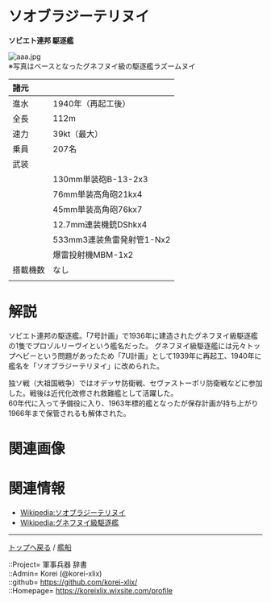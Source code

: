 # ソオブラジーテリヌイ
**ソビエト連邦 駆逐艦**  

![aaa.jpg](https://bn02pap001files.storage.live.com/y4mXzcu-xqKt2_DyJeuq-y1KSQ84rIzq3VFWR4HfvuFdnWhQjCBa1oUfeNIkYROJzVtnPfmdIFjfnoejp9roJeLKuJz3H-tIFn4IDHXOF-onrXTzulx9_a0ay_3-MZBGObOsp6K7OCFSfFGPK5AZuwwIMwI1KA9QWRU0WaS1x39SNwLsoN_5mwR6AQTm7_Z9ZBp?width=640&height=468&cropmode=none)  
※写真はベースとなったグネフヌイ級の駆逐艦ラズームヌイ  


|諸元  |  |
|:--|:--|
|進水  |1940年（再起工後）  |
|全長  |112m  |
|速力  |39kt（最大）  |
|乗員  |207名  |
|武装  |  |
||130mm単装砲B-13-2x3  |
||76mm単装高角砲21kx4  |
||45mm単装高角砲76kx7  |
||12.7mm連装機銃DShkx4  |
||533mm3連装魚雷発射管1-Nx2  |
||爆雷投射機MBM-1x2  |
|搭載機数  |なし  |
||  |


# 解説
ソビエト連邦の駆逐艦。「7号計画」で1936年に建造されたグネフヌイ級駆逐艦の1隻でプロゾルリーヴイという艦名だった。
グネフヌイ級駆逐艦には元々トップヘビーという問題があったため「7U計画」として1939年に再起工、1940年に艦名を「ソオブラジーテリヌイ」に改められた。  
  
独ソ戦（大祖国戦争）ではオデッサ防衛戦、セヴァストーポリ防衛戦などに参加した。戦後は近代化改修され救難艦として活躍した。  
60年代に入って予備役に入り、1963年標的艦となったが保存計画が持ち上がり1966年まで保管されるも解体された。  



# 関連画像






# 関連情報
* [Wikipedia:ソオブラジーテリヌイ](https://bit.ly/3BB7Pno)
* [Wikipedia:グネフヌイ級駆逐艦](https://ja.wikipedia.org/wiki/%E3%82%B0%E3%83%8D%E3%83%95%E3%83%8C%E3%82%A4%E7%B4%9A%E9%A7%86%E9%80%90%E8%89%A6)


***
[トップへ戻る](/readme.md) / [艦船](/ship/readme.md)  
  
::Project= 軍事兵器 辞書  
::Admin= Korei (@korei-xlix)  
::github= https://github.com/korei-xlix/  
::Homepage= https://koreixlix.wixsite.com/profile  
